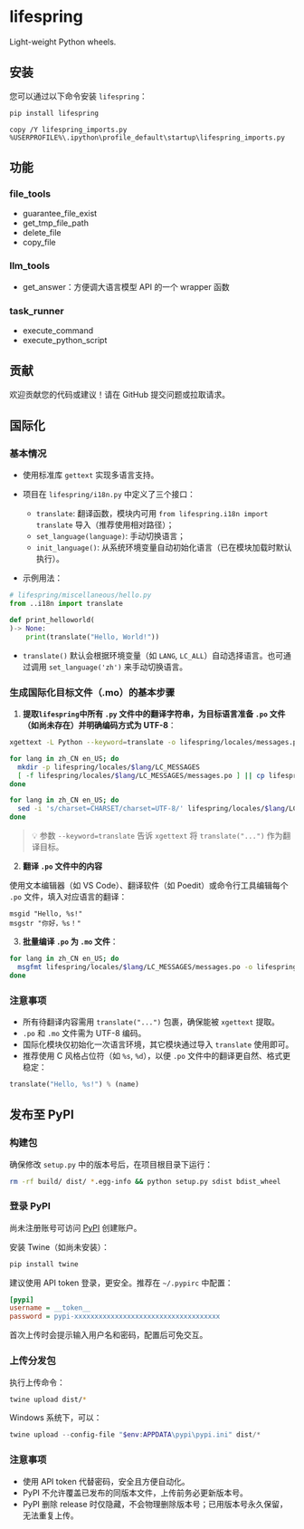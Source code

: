 # lifespring

Light-weight Python wheels.

## 安装

您可以通过以下命令安装 `lifespring`：

```bash
pip install lifespring
```

```command
copy /Y lifespring_imports.py %USERPROFILE%\.ipython\profile_default\startup\lifespring_imports.py
```

## 功能

### file_tools

- guarantee_file_exist
- get_tmp_file_path
- delete_file
- copy_file

### llm_tools

- get_answer：方便调大语言模型 API 的一个 wrapper 函数

### task_runner

- execute_command
- execute_python_script

## 贡献

欢迎贡献您的代码或建议！请在 GitHub 提交问题或拉取请求。

## 国际化

### 基本情况

- 使用标准库 `gettext` 实现多语言支持。
- 项目在 `lifespring/i18n.py` 中定义了三个接口：

  - `translate`: 翻译函数，模块内可用 `from lifespring.i18n import translate` 导入（推荐使用相对路径）；
  - `set_language(language)`: 手动切换语言；
  - `init_language()`: 从系统环境变量自动初始化语言（已在模块加载时默认执行）。

- 示例用法：

```python
# lifespring/miscellaneous/hello.py
from ..i18n import translate

def print_helloworld(
)-> None:
    print(translate("Hello, World!"))
```

- `translate()` 默认会根据环境变量（如 `LANG`, `LC_ALL`）自动选择语言。也可通过调用 `set_language('zh')` 来手动切换语言。

### 生成国际化目标文件（.mo）的基本步骤

1. **提取`lifespring`中所有 `.py` 文件中的翻译字符串，为目标语言准备 `.po` 文件（如尚未存在）并明确编码方式为 UTF-8**：

```bash
xgettext -L Python --keyword=translate -o lifespring/locales/messages.pot $(find . -name "*.py")

for lang in zh_CN en_US; do
  mkdir -p lifespring/locales/$lang/LC_MESSAGES
  [ -f lifespring/locales/$lang/LC_MESSAGES/messages.po ] || cp lifespring/locales/messages.pot lifespring/locales/$lang/LC_MESSAGES/messages.po
done

for lang in zh_CN en_US; do
  sed -i 's/charset=CHARSET/charset=UTF-8/' lifespring/locales/$lang/LC_MESSAGES/messages.po
done
```

> 💡 参数 `--keyword=translate` 告诉 `xgettext` 将 `translate("...")` 作为翻译目标。

2. **翻译 `.po` 文件中的内容**

使用文本编辑器（如 VS Code）、翻译软件（如 Poedit）或命令行工具编辑每个 `.po` 文件，填入对应语言的翻译：

```po
msgid "Hello, %s!"
msgstr "你好，%s！"
```

3. **批量编译 `.po` 为 `.mo` 文件**：

```bash
for lang in zh_CN en_US; do
  msgfmt lifespring/locales/$lang/LC_MESSAGES/messages.po -o lifespring/locales/$lang/LC_MESSAGES/messages.mo
done
```

### 注意事项

- 所有待翻译内容需用 `translate("...")` 包裹，确保能被 `xgettext` 提取。
- `.po` 和 `.mo` 文件需为 UTF-8 编码。
- 国际化模块仅初始化一次语言环境，其它模块通过导入 `translate` 使用即可。
- 推荐使用 C 风格占位符（如 `%s`, `%d`），以便 `.po` 文件中的翻译更自然、格式更稳定：

```python
translate("Hello, %s!") % (name)
```

## 发布至 PyPI

### 构建包

确保修改 `setup.py` 中的版本号后，在项目根目录下运行：

```bash
rm -rf build/ dist/ *.egg-info && python setup.py sdist bdist_wheel
```

### 登录 PyPI

尚未注册账号可访问 [PyPI](https://pypi.org/account/register/) 创建账户。

安装 Twine（如尚未安装）：

```bash
pip install twine
```

建议使用 API token 登录，更安全。推荐在 `~/.pypirc` 中配置：

```ini
[pypi]
username = __token__
password = pypi-xxxxxxxxxxxxxxxxxxxxxxxxxxxxxxxxxxxx
```

首次上传时会提示输入用户名和密码，配置后可免交互。

### 上传分发包

执行上传命令：

```bash
twine upload dist/*
```

Windows 系统下，可以：

```PowerShell
twine upload --config-file "$env:APPDATA\pypi\pypi.ini" dist/*
```

### 注意事项

- 使用 API token 代替密码，安全且方便自动化。
- PyPI 不允许覆盖已发布的同版本文件，上传前务必更新版本号。
- PyPI 删除 release 时仅隐藏，不会物理删除版本号；已用版本号永久保留，无法重复上传。
